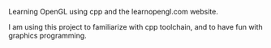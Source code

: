 Learning OpenGL using cpp and the learnopengl.com website.

I am using this project to familiarize with cpp toolchain, and to have fun with graphics programming.

